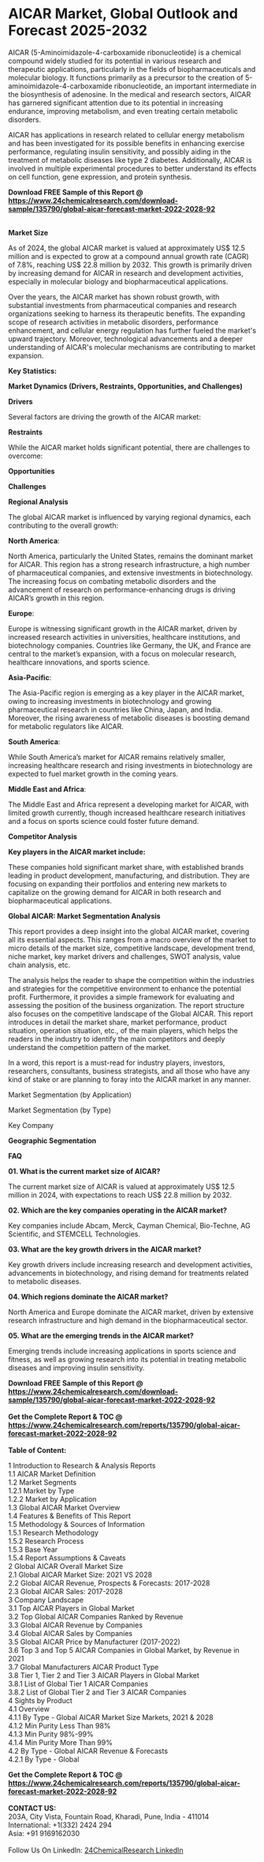 <h1>AICAR Market, Global Outlook and Forecast 2025-2032</h1><p>AICAR (5-Aminoimidazole-4-carboxamide ribonucleotide) is a chemical compound widely studied for its potential in various research and therapeutic applications, particularly in the fields of biopharmaceuticals and molecular biology. It functions primarily as a precursor to the creation of 5-aminoimidazole-4-carboxamide ribonucleotide, an important intermediate in the biosynthesis of adenosine. In the medical and research sectors, AICAR has garnered significant attention due to its potential in increasing endurance, improving metabolism, and even treating certain metabolic disorders.</p><p>
</p><p>AICAR has applications in research related to cellular energy metabolism and has been investigated for its possible benefits in enhancing exercise performance, regulating insulin sensitivity, and possibly aiding in the treatment of metabolic diseases like type 2 diabetes. Additionally, AICAR is involved in multiple experimental procedures to better understand its effects on cell function, gene expression, and protein synthesis.</p><div><b>Download FREE Sample of this Report @ 
            <a href="https://www.24chemicalresearch.com/download-sample/135790/global-aicar-forecast-market-2022-2028-92">
            https://www.24chemicalresearch.com/download-sample/135790/global-aicar-forecast-market-2022-2028-92</a></b></div><br><p>
<strong>Market Size</strong></p><p>
</p><p>As of 2024, the global AICAR market is valued at approximately US$ 12.5 million and is expected to grow at a compound annual growth rate (CAGR) of 7.8%, reaching US$ 22.8 million by 2032. This growth is primarily driven by increasing demand for AICAR in research and development activities, especially in molecular biology and biopharmaceutical applications.</p><p>
</p><p>Over the years, the AICAR market has shown robust growth, with substantial investments from pharmaceutical companies and research organizations seeking to harness its therapeutic benefits. The expanding scope of research activities in metabolic disorders, performance enhancement, and cellular energy regulation has further fueled the market's upward trajectory. Moreover, technological advancements and a deeper understanding of AICAR's molecular mechanisms are contributing to market expansion.</p><p>
<strong>Key Statistics:</strong></p><p>
</p><p>
<strong>Market Dynamics (Drivers, Restraints, Opportunities, and Challenges)</strong></p><p>
<strong>Drivers</strong></p><p>
</p><p>Several factors are driving the growth of the AICAR market:</p><p>
</p><p>
<strong>Restraints</strong></p><p>
</p><p>While the AICAR market holds significant potential, there are challenges to overcome:</p><p>
</p><p>
<strong>Opportunities</strong></p><p>
</p><p>
<strong>Challenges</strong></p><p>
</p><p>
<strong>Regional Analysis</strong></p><p>
</p><p>The global AICAR market is influenced by varying regional dynamics, each contributing to the overall growth:</p><p>
<strong>North America</strong>:</p><p>
</p><p>North America, particularly the United States, remains the dominant market for AICAR. This region has a strong research infrastructure, a high number of pharmaceutical companies, and extensive investments in biotechnology. The increasing focus on combating metabolic disorders and the advancement of research on performance-enhancing drugs is driving AICAR’s growth in this region.</p><p>
<strong>Europe</strong>:</p><p>
</p><p>Europe is witnessing significant growth in the AICAR market, driven by increased research activities in universities, healthcare institutions, and biotechnology companies. Countries like Germany, the UK, and France are central to the market’s expansion, with a focus on molecular research, healthcare innovations, and sports science.</p><p>
<strong>Asia-Pacific</strong>:</p><p>
</p><p>The Asia-Pacific region is emerging as a key player in the AICAR market, owing to increasing investments in biotechnology and growing pharmaceutical research in countries like China, Japan, and India. Moreover, the rising awareness of metabolic diseases is boosting demand for metabolic regulators like AICAR.</p><p>
<strong>South America</strong>:</p><p>
</p><p>While South America’s market for AICAR remains relatively smaller, increasing healthcare research and rising investments in biotechnology are expected to fuel market growth in the coming years.</p><p>
<strong>Middle East and Africa</strong>:</p><p>
</p><p>The Middle East and Africa represent a developing market for AICAR, with limited growth currently, though increased healthcare research initiatives and a focus on sports science could foster future demand.</p><p>
<strong>Competitor Analysis</strong></p><p>
</p><p><strong>Key players in the AICAR market include:</strong></p><p>
</p><p>
</p><p>These companies hold significant market share, with established brands leading in product development, manufacturing, and distribution. They are focusing on expanding their portfolios and entering new markets to capitalize on the growing demand for AICAR in both research and biopharmaceutical applications.</p><p>
<strong>Global AICAR: Market Segmentation Analysis</strong></p><p>
</p><p>This report provides a deep insight into the global AICAR market, covering all its essential aspects. This ranges from a macro overview of the market to micro details of the market size, competitive landscape, development trend, niche market, key market drivers and challenges, SWOT analysis, value chain analysis, etc.</p><p>
</p><p>The analysis helps the reader to shape the competition within the industries and strategies for the competitive environment to enhance the potential profit. Furthermore, it provides a simple framework for evaluating and assessing the position of the business organization. The report structure also focuses on the competitive landscape of the Global AICAR. This report introduces in detail the market share, market performance, product situation, operation situation, etc., of the main players, which helps the readers in the industry to identify the main competitors and deeply understand the competition pattern of the market.</p><p>
</p><p>In a word, this report is a must-read for industry players, investors, researchers, consultants, business strategists, and all those who have any kind of stake or are planning to foray into the AICAR market in any manner.</p><p>
Market Segmentation (by Application)</p><p>
</p><p>
Market Segmentation (by Type)</p><p>
</p><p>
Key Company</p><p>
</p><p>
<strong>Geographic Segmentation</strong></p><p>
</p><p>
<strong>FAQ</strong></p><p>
</p><p><strong>01. What is the current market size of AICAR?</strong></p><p>
</p><p>The current market size of AICAR is valued at approximately US$ 12.5 million in 2024, with expectations to reach US$ 22.8 million by 2032.</p><p>
</p><p><strong>02. Which are the key companies operating in the AICAR market?</strong></p><p>
</p><p>Key companies include Abcam, Merck, Cayman Chemical, Bio-Techne, AG Scientific, and STEMCELL Technologies.</p><p>
</p><p><strong>03. What are the key growth drivers in the AICAR market?</strong></p><p>
</p><p>Key growth drivers include increasing research and development activities, advancements in biotechnology, and rising demand for treatments related to metabolic diseases.</p><p>
</p><p><strong>04. Which regions dominate the AICAR market?</strong></p><p>
</p><p>North America and Europe dominate the AICAR market, driven by extensive research infrastructure and high demand in the biopharmaceutical sector.</p><p>
</p><p><strong>05. What are the emerging trends in the AICAR market?</strong></p><p>
</p><p>Emerging trends include increasing applications in sports science and fitness, as well as growing research into its potential in treating metabolic diseases and improving insulin sensitivity.</p><div><b>Download FREE Sample of this Report @ 
            <a href="https://www.24chemicalresearch.com/download-sample/135790/global-aicar-forecast-market-2022-2028-92">
            https://www.24chemicalresearch.com/download-sample/135790/global-aicar-forecast-market-2022-2028-92</a></b></div><br><div><b>Get the Complete Report & TOC @ 
            <a href="https://www.24chemicalresearch.com/reports/135790/global-aicar-forecast-market-2022-2028-92">
            https://www.24chemicalresearch.com/reports/135790/global-aicar-forecast-market-2022-2028-92</a></b></div><br>
            <b>Table of Content:</b><p>1 Introduction to Research & Analysis Reports<br />
    1.1 AICAR Market Definition<br />
    1.2 Market Segments<br />
        1.2.1 Market by Type<br />
        1.2.2 Market by Application<br />
    1.3 Global AICAR Market Overview<br />
    1.4 Features & Benefits of This Report<br />
    1.5 Methodology & Sources of Information<br />
        1.5.1 Research Methodology<br />
        1.5.2 Research Process<br />
        1.5.3 Base Year<br />
        1.5.4 Report Assumptions & Caveats<br />
2 Global AICAR Overall Market Size<br />
    2.1 Global AICAR Market Size: 2021 VS 2028<br />
    2.2 Global AICAR Revenue, Prospects & Forecasts: 2017-2028<br />
    2.3 Global AICAR Sales: 2017-2028<br />
3 Company Landscape<br />
    3.1 Top AICAR Players in Global Market<br />
    3.2 Top Global AICAR Companies Ranked by Revenue<br />
    3.3 Global AICAR Revenue by Companies<br />
    3.4 Global AICAR Sales by Companies<br />
    3.5 Global AICAR Price by Manufacturer (2017-2022)<br />
    3.6 Top 3 and Top 5 AICAR Companies in Global Market, by Revenue in 2021<br />
    3.7 Global Manufacturers AICAR Product Type<br />
    3.8 Tier 1, Tier 2 and Tier 3 AICAR Players in Global Market<br />
        3.8.1 List of Global Tier 1 AICAR Companies<br />
        3.8.2 List of Global Tier 2 and Tier 3 AICAR Companies<br />
4 Sights by Product<br />
    4.1 Overview<br />
        4.1.1 By Type - Global AICAR Market Size Markets, 2021 & 2028<br />
        4.1.2 Min Purity Less Than 98%<br />
        4.1.3 Min Purity 98%-99%<br />
        4.1.4 Min Purity More Than 99%<br />
    4.2 By Type - Global AICAR Revenue & Forecasts<br />
        4.2.1 By Type - Global </p><div><b>Get the Complete Report & TOC @ 
            <a href="https://www.24chemicalresearch.com/reports/135790/global-aicar-forecast-market-2022-2028-92">
            https://www.24chemicalresearch.com/reports/135790/global-aicar-forecast-market-2022-2028-92</a></b></div><br><b>CONTACT US:</b><br>
            203A, City Vista, Fountain Road, Kharadi, Pune, India - 411014<br>
            International: +1(332) 2424 294<br>
            Asia: +91 9169162030 <br><br>
            Follow Us On LinkedIn: <a href="https://www.linkedin.com/company/24chemicalresearch/">24ChemicalResearch LinkedIn</a>